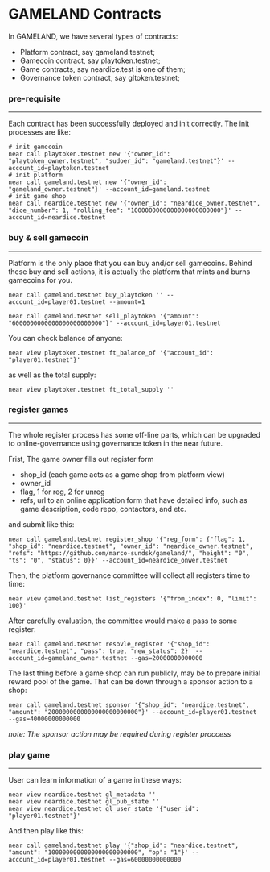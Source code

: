 # GAMELAND Contracts
In GAMELAND, we have several types of contracts:
* Platform contract, say gameland.testnet;
* Gamecoin contract, say playtoken.testnet;
* Game contracts, say neardice.test is one of them;
* Governance token contract, say gltoken.testnet;

### pre-requisite
---
Each contract has been successfully deployed and init correctly. The init processes are like:
```shell
# init gamecoin
near call playtoken.testnet new '{"owner_id": "playtoken_owner.testnet", "sudoer_id": "gameland.testnet"}' --account_id=playtoken.testnet
# init platform
near call gameland.testnet new '{"owner_id": "gameland_owner.testnet"}' --account_id=gameland.testnet
# init game shop
near call neardice.testnet new '{"owner_id": "neardice_owner.testnet", "dice_number": 1, "rolling_fee": "1000000000000000000000000"}' --account_id=neardice.testnet
```


### buy & sell gamecoin
---
Platform is the only place that you can buy and/or sell gamecoins. Behind these buy and sell actions, it is actually the platform that mints and burns gamecoins for you.
```shell
near call gameland.testnet buy_playtoken '' --account_id=player01.testnet --amount=1

near call gameland.testnet sell_playtoken '{"amount": "6000000000000000000000000"}' --account_id=player01.testnet
```

You can check balance of anyone:
```shell
near view playtoken.testnet ft_balance_of '{"account_id": "player01.testnet"}'
```

as well as the total supply:
```shell
near view playtoken.testnet ft_total_supply ''
```

### register games
---
The whole register process has some off-line parts, which can be upgraded to online-governance using governance token in the near future.  

Frist, The game owner fills out register form 
* shop_id (each game acts as a game shop from platform view)
* owner_id
* flag, 1 for reg, 2 for unreg
* refs, url to an online application form that have detailed info, such as game description, code repo, contactors, and etc.


and submit like this:
```shell
near call gameland.testnet register_shop '{"reg_form": {"flag": 1, "shop_id": "neardice.testnet", "owner_id": "neardice_owner.testnet", "refs": "https://github.com/marco-sundsk/gameland/", "height": "0", "ts": "0", "status": 0}}' --account_id=neardice_onwer.testnet
```

Then, the platform governance committee will collect all registers time to time:
```shell
near view gameland.testnet list_registers '{"from_index": 0, "limit": 100}'
```

After carefully evaluation, the committee would make a pass to some register:
```shell
near call gameland.testnet resovle_register '{"shop_id": "neardice.testnet", "pass": true, "new_status": 2}' --account_id=gameland_owner.testnet --gas=20000000000000
```

The last thing before a game shop can run publicly, may be to prepare initial reward pool of the game. That can be down through a sponsor action to a shop:
```shell
near call gameland.testnet sponsor '{"shop_id": "neardice.testnet", "amount": "2000000000000000000000000"}' --account_id=player01.testnet --gas=40000000000000
```
*note: The sponsor action may be required during register proccess*

### play game
---
User can learn information of a game in these ways:
```shell
near view neardice.testnet gl_metadata ''
near view neardice.testnet gl_pub_state ''
near view neardice.testnet gl_user_state '{"user_id": "player01.testnet"}'
```

And then play like this:
```shell
near call gameland.testnet play '{"shop_id": "neardice.testnet", "amount": "1000000000000000000000000", "op": "1"}' --account_id=player01.testnet --gas=60000000000000
```
